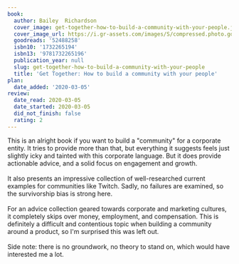 ```yaml
---
book:
  author: Bailey  Richardson
  cover_image: get-together-how-to-build-a-community-with-your-people.jpg
  cover_image_url: https://i.gr-assets.com/images/S/compressed.photo.goodreads.com/books/1564379327l/52488258._SX318_SY475_.jpg
  goodreads: '52488258'
  isbn10: '1732265194'
  isbn13: '9781732265196'
  publication_year: null
  slug: get-together-how-to-build-a-community-with-your-people
  title: 'Get Together: How to build a community with your people'
plan:
  date_added: '2020-03-05'
review:
  date_read: 2020-03-05
  date_started: 2020-03-05
  did_not_finish: false
  rating: 2
---
```


This is an alright book if you want to build a "community" for a corporate entity. It tries to provide more than that, but everything it suggests feels just slightly icky and tainted with this corporate language. But it does provide actionable advice, and a solid focus on engagement and growth.<br /><br />It also presents an impressive collection of well-researched current examples for communities like Twitch. Sadly, no failures are examined, so the survivorship bias is strong here.<br /><br />For an advice collection geared towards corporate and marketing cultures, it completely skips over money, employment, and compensation. This is definitely a difficult and contentious topic when building a community around a product, so I'm surprised this was left out.<br /><br />Side note: there is no groundwork, no theory to stand on, which would have interested me a lot.
